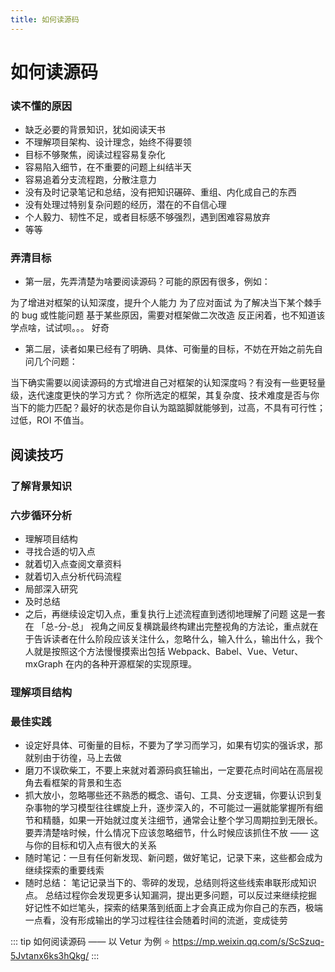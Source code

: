 ```yaml
---
title: 如何读源码
---
```


# 如何读源码

### 读不懂的原因
 
- 缺乏必要的背景知识，犹如阅读天书
- 不理解项目架构、设计理念，始终不得要领
- 目标不够聚焦，阅读过程容易复杂化
- 容易陷入细节，在不重要的问题上纠结半天
- 容易追着分支流程跑，分散注意力
- 没有及时记录笔记和总结，没有把知识碾碎、重组、内化成自己的东西
- 没有处理过特别复杂问题的经历，潜在的不自信心理
- 个人毅力、韧性不足，或者目标感不够强烈，遇到困难容易放弃
- 等等

### 弄清目标

- 第一层，先弄清楚为啥要阅读源码？可能的原因有很多，例如：

为了增进对框架的认知深度，提升个人能力
为了应对面试
为了解决当下某个棘手的 bug 或性能问题
基于某些原因，需要对框架做二次改造
反正闲着，也不知道该学点啥，试试呗。。。
好奇

- 第二层，读者如果已经有了明确、具体、可衡量的目标，不妨在开始之前先自问几个问题：

当下确实需要以阅读源码的方式增进自己对框架的认知深度吗？有没有一些更轻量级，迭代速度更快的学习方式？
你所选定的框架，其复杂度、技术难度是否与你当下的能力匹配？最好的状态是你自认为踮踮脚就能够到，过高，不具有可行性；过低，ROI 不值当。

## 阅读技巧

### 了解背景知识

### 六步循环分析


- 理解项目结构
- 寻找合适的切入点
- 就着切入点查阅文章资料
- 就着切入点分析代码流程
- 局部深入研究
- 及时总结
- 之后，再继续设定切入点，重复执行上述流程直到透彻地理解了问题
这是一套在 「总-分-总」 视角之间反复横跳最终构建出完整视角的方法论，重点就在于告诉读者在什么阶段应该关注什么，忽略什么，输入什么，输出什么，我个人就是按照这个方法慢慢摸索出包括 Webpack、Babel、Vue、Vetur、mxGraph 在内的各种开源框架的实现原理。

### 理解项目结构

### 最佳实践

- 设定好具体、可衡量的目标，不要为了学习而学习，如果有切实的强诉求，那就别由于彷徨，马上去做
- 磨刀不误砍柴工，不要上来就对着源码疯狂输出，一定要花点时间站在高层视角去看框架的背景和生态
- 抓大放小，忽略哪些还不熟悉的概念、语句、工具、分支逻辑，你要认识到复杂事物的学习模型往往螺旋上升，逐步深入的，不可能过一遍就能掌握所有细节和精髓，如果一开始就过度关注细节，通常会让整个学习周期拉到无限长。要弄清楚啥时候，什么情况下应该忽略细节，什么时候应该抓住不放 —— 这与你的目标和切入点有很大的关系
- 随时笔记：一旦有任何新发现、新问题，做好笔记，记录下来，这些都会成为继续探索的重要线索
- 随时总结：
笔记记录当下的、零碎的发现，总结则将这些线索串联形成知识点。
总结过程你会发现更多认知漏洞，提出更多问题，可以反过来继续挖掘
好记性不如烂笔头，探索的结果落到纸面上才会真正成为你自己的东西，极端一点看，没有形成输出的学习过程往往会随着时间的流逝，变成徒劳

::: tip
如何阅读源码 —— 以 Vetur 为例 ⭐️
<https://mp.weixin.qq.com/s/ScSzuq-5Jvtanx6ks3hQkg/>
:::
